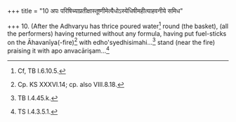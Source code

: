 +++
title = "10 अपः परिषिच्याप्रतीक्षास्तूष्णीमेत्यैधोऽस्येधिषीमहीत्याहवनीये समिध"

+++
10. (After the Adhvaryu has thrice poured water[^1] round (the basket), (all the performers) having returned without any formula, having put fuel-sticks on the Āhavanīya(-fire)[^2] with edho'syedhisimahi...[^3] stand (near the fire) praising it with apo anvacārişam...[^4]   


[^1]: Cf, TB I.6.10.5.  


[^2]: Cp. KS XXXVI.14; cp. also VIII.8.18.  


[^3]: TB I.4.45.k.  


[^4]: TS I.4.3.5.1.  
